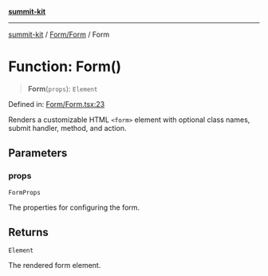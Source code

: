 [**summit-kit**](../../../README.md)

***

[summit-kit](../../../modules.md) / [Form/Form](../README.md) / Form

# Function: Form()

> **Form**(`props`): `Element`

Defined in: [Form/Form.tsx:23](https://github.com/andrewgremlich/summit-kit/blob/374135e86453db85d211b68449c3d255b57be43d/src/react/Form/Form.tsx#L23)

Renders a customizable HTML `<form>` element with optional class names, submit handler, method, and action.

## Parameters

### props

`FormProps`

The properties for configuring the form.

## Returns

`Element`

The rendered form element.
